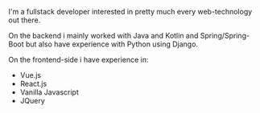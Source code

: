 I'm a fullstack developer interested in pretty much every web-technology out there.

On the backend i mainly worked with Java and Kotlin and Spring/Spring-Boot but also have experience with Python using Django. 

On the frontend-side i have experience in:
- Vue.js
- React.js
- Vanilla Javascript
- JQuery


<!---
schrothbn/schrothbn is a ✨ special ✨ repository because its `README.md` (this file) appears on your GitHub profile.
You can click the Preview link to take a look at your changes.
--->

